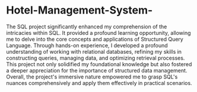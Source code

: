 # Hotel-Management-System-

The SQL project significantly enhanced my comprehension of the intricacies within SQL. It provided a profound learning opportunity, allowing me to delve into the core concepts and applications of Structured Query Language. Through hands-on experience, I developed a profound understanding of working with relational databases, refining my skills in constructing queries, managing data, and optimizing retrieval processes. This project not only solidified my foundational knowledge but also fostered a deeper appreciation for the importance of structured data management. Overall, the project's immersive nature empowered me to grasp SQL's nuances comprehensively and apply them effectively in practical scenarios.
